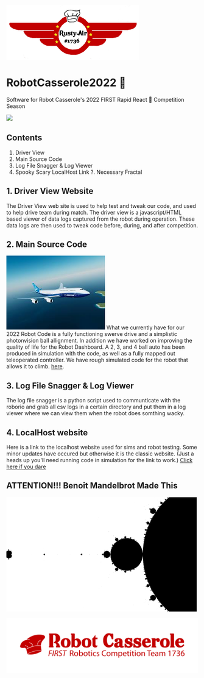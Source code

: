 ![logo](ReadMeImages/Rusty%20air.png)

# RobotCasserole2022 🍲
Software for Robot Casserole's 2022 FIRST Rapid React 🔋 Competition Season

[![](https://github.com/RobotCasserole1736/RobotCasserole2022/workflows/Build/badge.svg)](https://github.com/RobotCasserole1736/RobotCasserole2022/actions)

## Contents
1. Driver View
2. Main Source Code
3. Log File Snagger & Log Viewer
4. Spooky Scary LocalHost Link
?. Necessary Fractal

## 1. Driver View Website
  The Driver View web site is used to help test and tweak our code, and used to help drive team during match. The driver view is a javascript/HTML based viewer of data logs captured from the robot during operation. These data logs are then used to tweak code before, during, and after competition. 

## 2. Main Source Code
![Boeing plane](ReadMeImages/Boeing%20plane.jfif)
  What we currently have for our 2022 Robot Code is a fully functioning swerve drive and a simplistic photonvision ball allignment.  In addition we have worked on improving the quality of life for the Robot Dashboard.  A 2, 3, and 4 ball auto has been produced in simulation with the code, as well as a fully mapped out teleoperated controller.  We have rough simulated code for the robot that allows it to climb.
   [here](https://github.com/RobotCasserole1736/RobotCasserole2022/tree/main/RobotCode).

## 3. Log File Snagger & Log Viewer
  The log file snagger is a python script used to  communticate with the roborio and grab all csv logs in a certain directory and put them in a log viewer where we can view them when the robot does somthing wacky.
  
## 4. LocalHost website 
  Here is a link to the localhost website used for sims and robot testing.  Some minor updates have occured but otherwise it is the classic website.
  (Just a heads up you'll need running code in simulation for the link to work.)
  [Click here if you dare](http://localhost:5805/)

## ATTENTION!!! Benoit Mandelbrot Made This
  ![FractyTime](ReadMeImages/kjsadfjklfdsljkdsfajlkdsafjkldfsajkljlkdsaflkjdsfajlkdsfajlkdsafjlk.gif) 


![logo](ReadMeImages/RC-RedTextandTag.png)
